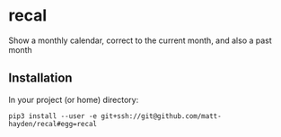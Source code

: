 # recal
Show a monthly calendar, correct to the current month, and also a past month

## Installation

In your project (or home) directory:

```
pip3 install --user -e git+ssh://git@github.com/matt-hayden/recal#egg=recal
```
